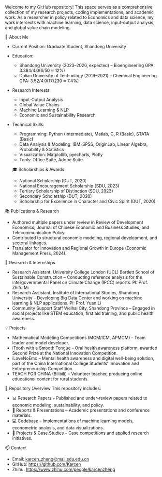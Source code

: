 Welcome to my GitHub repository! This space serves as a comprehensive collection of my research projects, coding implementations, and academic work. As a researcher in policy related to Economics and data science, my work intersects with machine learning, data science, input-output analysis, and global value chain modeling.

 📌 About Me
- Current Position: Graduate Student, Shandong University 
- Education:  
  - Shandong University (2023–2026, expected) – Bioengineering  GPA: 3.384/4.0(6/50 ≈ 12%)
  - Dalian University of Technology (2019–2021) – Chemical Engineering  GPA: 3.52/4.0(17/230 ≈ 7.4%)
- Research Interests:  
  - Input-Output Analysis  
  - Global Value Chains  
  - Machine Learning & NLP  
  - Economic and Sustainability Research  
- Technical Skills:  
  - Programming: Python (Intermediate), Matlab, C, R (Basic), STATA (Basic)  
  - Data Analysis & Modeling: IBM-SPSS, OriginLab, Linear Algebra, Probability & Statistics  
  - Visualization: Matplotlib, pyecharts, Plotly  
  - Tools: Office Suite, Adobe Suite
  
  🎓 Scholarships & Awards
  - National Scholarship (DUT, 2020)
  - National Encouragement Scholarship (SDU, 2023) 
  - Tertiary Scholarship of Distinction (SDU, 2023) 
  - Secondary Scholarship (DUT, 2020) 
  - Scholarship for Excellence in Character and Civic Spirit (DUT, 2020)

 📚 Publications & Research
- Authored multiple papers under review in Review of Development Economics, Journal of Chinese Economic and Business Studies, and Telecommunication Policy.
- Contributed to structural economic modeling, regional development, and sectoral linkages.
- Translator for Innovation and Regional Growth in Europe (Economic Management Press, 2024).

 🔬 Research & Internships
- Research Assistant, University College London (UCL) Bartlett School of Sustainable Construction – Conducting reference analysis for the Intergovernmental Panel on Climate Change (IPCC) reports. PI: Prof. Zhifu Mi
- Research Assistant, Institute of International Studies, Shandong University – Developing Big Data Center and working on machine learning & NLP applications.  PI: Prof. Yuan Li
- Community Support Staff Weihai City, Shandong Province – Engaged in social projects like STEM education, first aid training, and public health awareness.

 💡 Projects
- Mathematical Modeling Competitions (MCM/ICM, APMCM) – Team leader and model developer.  
- iTooth with a Smooth Tongue – Oral health awareness platform, awarded Second Prize at the National Innovation Competition.  
- iLoveNoEmo – Mental health awareness and digital well-being solution, part of the China International College Students’ Innovation and Entrepreneurship Competition.  
- TEACH FOR CHINA (Bilibili) – Volunteer teacher, producing online educational content for rural students.  

 📂 Repository Overview
This repository includes:
- 📊 Research Papers – Published and under-review papers related to economic modeling, sustainability, and policy.
- 📜 Reports & Presentations – Academic presentations and conference materials.
- 💻 Codebase – Implementations of machine learning models, econometric analysis, and data visualizations.
- 📝 Projects & Case Studies – Case competitions and applied research initiatives.

 📫 Contact
- Email: karcen_zheng@mail.sdu.edu.cn  
- GitHub: https://github.com/Karcen 
- Zhihu: https://www.zhihu.com/people/karcenzheng

